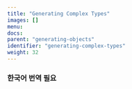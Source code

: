 ```yaml
---
title: "Generating Complex Types"
images: []
menu:
docs:
parent: "generating-objects"
identifier: "generating-complex-types"
weight: 32
---
```


### 한국어 번역 필요

